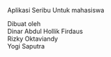 Aplikasi Seribu Untuk mahasiswa 

Dibuat oleh  <br>
Dinar Abdul Hollik Firdaus <br>
Rizky Oktaviandy<br>
Yogi Saputra
